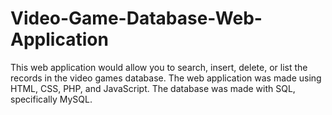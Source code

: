 # Video-Game-Database-Web-Application
This web application would allow you to search, insert, delete, or list the records in the video games database. The web application was made using HTML, CSS, PHP, and JavaScript. The database was made with SQL, specifically MySQL. 
